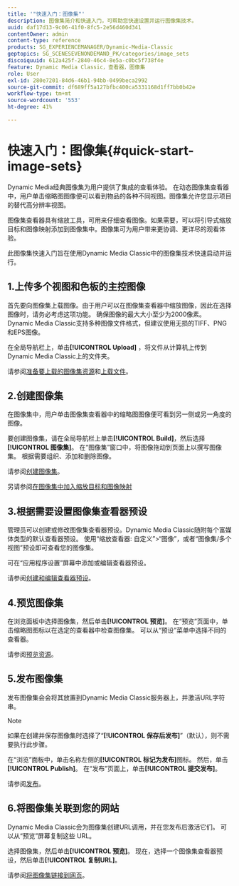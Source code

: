 ```yaml
---
title: '"快速入门：图像集"'
description: 图像集简介和快速入门，可帮助您快速设置并运行图像集技术。
uuid: daf17d13-9c06-41f0-8fc5-2e56d460d341
contentOwner: admin
content-type: reference
products: SG_EXPERIENCEMANAGER/Dynamic-Media-Classic
geptopics: SG_SCENESEVENONDEMAND_PK/categories/image_sets
discoiquuid: 612a425f-2840-46c4-8e5a-c0bc5f738f4e
feature: Dynamic Media Classic，查看器，图像集
role: User
exl-id: 280e7201-84d6-46b1-94bb-0499beca2992
source-git-commit: df689ff5a127bfbc400ca5331168d1ff7bb0b42e
workflow-type: tm+mt
source-wordcount: '553'
ht-degree: 41%

---
```


# 快速入门：图像集{#quick-start-image-sets}

Dynamic Media经典图像集为用户提供了集成的查看体验。 在动态图像集查看器中，用户单击缩略图图像便可以看到物品的各种不同视图。图像集允许您显示项目的替代高分辨率视图。

图像集查看器具有缩放工具，可用来仔细查看图像。如果需要，可以将引导式缩放目标和图像映射添加到图像集中。图像集可为用户带来更协调、更详尽的观看体验。

此图像集快速入门旨在使用Dynamic Media Classic中的图像集技术快速启动并运行。

## 1.上传多个视图和色板的主控图像

首先要向图像集上载图像。由于用户可以在图像集查看器中缩放图像，因此在选择图像时，请务必考虑这项功能。 确保图像的最大大小至少为2000像素。 Dynamic Media Classic支持多种图像文件格式，但建议使用无损的TIFF、PNG和EPS图像。

在全局导航栏上，单击&#x200B;**[!UICONTROL Upload]** ，将文件从计算机上传到Dynamic Media Classic上的文件夹。

请参阅[准备要上载的图像集资源](preparing-image-set-assets-upload.md#preparing-image-set-assets-for-upload)和[上载文件](uploading-files.md#uploading-your-files)。

## 2.创建图像集

在图像集中，用户单击图像集查看器中的缩略图图像便可看到另一侧或另一角度的图像。

要创建图像集，请在全局导航栏上单击&#x200B;**[!UICONTROL Build]**，然后选择&#x200B;**[!UICONTROL 图像集]**。 在“图像集”窗口中，将图像拖动到页面上以撰写图像集。 根据需要组织、添加和删除图像。

请参阅[创建图像集](creating-image-set.md#creating-an-image-set)。

另请参阅[在图像集中加入缩放目标和图像映射](including-zoom-targets-image-maps.md#including-zoom-targets-and-image-maps-in-image-sets)

## 3.根据需要设置图像集查看器预设

管理员可以创建或修改图像集查看器预设。Dynamic Media Classic随附每个富媒体类型的默认查看器预设。 使用“缩放查看器: 自定义”>“图像”，或者“图像集/多个视图”预设即可查看您的图像集。

可在“应用程序设置”屏幕中添加或编辑查看器预设。

请参阅[创建和编辑查看器预设](application-setup.md#adding-and-editing-viewer-presets)。

## 4.预览图像集

在浏览面板中选择图像集，然后单击&#x200B;**[!UICONTROL 预览]**。 在“预览”页面中，单击缩略图图标以在选定的查看器中检查图像集。 可以从“预设”菜单中选择不同的查看器。

请参阅[预览资源](previewing-asset.md#previewing-an-asset)。

## 5.发布图像集

发布图像集会会将其放置到Dynamic Media Classic服务器上，并激活URL字符串。

>[!NOTE]
>
>如果在创建并保存图像集时选择了“**[!UICONTROL 保存后发布]**”（默认），则不需要执行此步骤。

在“浏览”面板中，单击名称左侧的&#x200B;**[!UICONTROL 标记为发布]**&#x200B;图标。 然后，单击&#x200B;**[!UICONTROL Publish]**。 在“发布”页面上，单击&#x200B;**[!UICONTROL 提交发布]**。

请参阅[发布](publishing-files.md#publishing-files)。

## 6.将图像集关联到您的网站

Dynamic Media Classic会为图像集创建URL调用，并在您发布后激活它们。 可以从“预览”屏幕复制这些 URL。

选择图像集，然后单击&#x200B;**[!UICONTROL 预览]**。 现在，选择一个图像集查看器预设，然后单击&#x200B;**[!UICONTROL 复制URL]**。

请参阅[将图像集链接到网页](linking-image-set-web-page.md#linking-an-image-set-to-a-web-page)。
